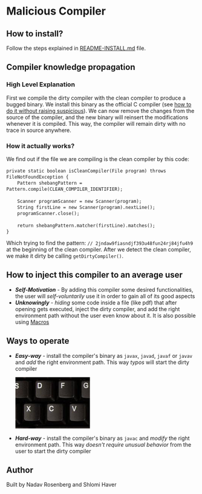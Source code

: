 # Malicious Compiler
## How to install?
Follow the steps explained in [README-INSTALL.md](README-INSTALL.md) file.

## Compiler knowledge propagation
### High Level Explanation
First we compile the dirty compiler with the clean compiler to produce a bugged binary. 
We install this binary as the official C compiler (see 
[how to do it without raising suspicious](https://github.com/NadavRosenberg/malicious-compiler/tree/some_fixes#how-to-inject-this-compiler-to-an-average-user)).
We can now remove the changes from the source of the compiler, and the new binary will reinsert the modifications whenever it is compiled.
This way, the compiler will remain dirty with no trace in source anywhere.

### How it actually works? 
We find out if the file we are compiling is the clean compiler by this code:
```
private static boolean isCleanCompiler(File program) throws FileNotFoundException {
    Pattern shebangPattern = Pattern.compile(CLEAN_COMPILER_IDENTIFIER);

    Scanner programScanner = new Scanner(program);
    String firstLine = new Scanner(program).nextLine();
    programScanner.close();

    return shebangPattern.matcher(firstLine).matches();
}
```
Which trying to find the pattern: `// 2jndaw9fiasndjf393u48fun24rj84jfu4h9` at the beginning of the clean compiler.
After we detect the clean compiler, we make it dirty be calling `getDirtyCompiler()`.

## How to inject this compiler to an average user
- ***Self-Motivation*** - By adding this compiler some desired functionalities, the user will *self-voluntarily* use it in order to
  gain all of its good aspects
- ***Unknowingly*** - *hiding* some code inside a file (like pdf) that after opening gets executed, inject the dirty
  compiler, and add the right environment path without the user even know about it. It is also possible using 
  [Macros](https://support.microsoft.com/en-us/office/create-or-run-a-macro-c6b99036-905c-49a6-818a-dfb98b7c3c9c)

## Ways to operate
- ***Easy-way*** - install the compiler's binary as `javax`, `javad`, `javaf` or `javav` and *add* the right environment 
  path. This way *typos* will start the dirty compiler
  
  ![typos.png](typos.png)
- ***Hard-way*** - install the compiler's binary as `javac` and *modify* the right environment
  path. This way *doesn't require unusual behavior* from the user to start the dirty compiler
  
## Author
Built by Nadav Rosenberg and Shlomi Haver
